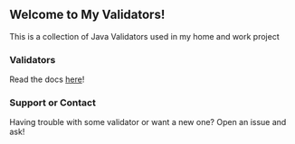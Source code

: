 ## Welcome to My Validators!

This is a collection of Java Validators used in my home and work project

### Validators

Read the docs [here](https://acuccovi.github.io/my-validators)!

### Support or Contact

Having trouble with some validator or want a new one? Open an issue and ask!
